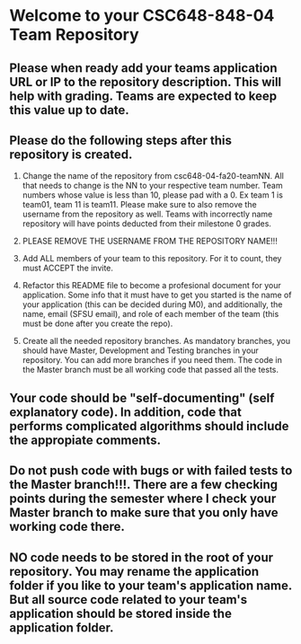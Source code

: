 # Welcome to your CSC648-848-04 Team Repository

## Please when ready add your teams application URL or IP to the repository description. This will help with grading. Teams are expected to keep this value up to date.

## Please do the following steps after this repository is created.
1. Change the name of the repository from csc648-04-fa20-teamNN. All that needs to change is the NN to your respective team number. Team numbers whose value is less than 10, please pad with a 0. Ex team 1 is team01, team 11 is team11. Please make sure to also remove the username from the repository as well. Teams with incorrectly name repository will have points deducted from their milestone 0 grades.

1. PLEASE REMOVE THE USERNAME FROM THE REPOSITORY NAME!!!

2. Add ALL members of your team to this repository. For it to count, they must ACCEPT the invite.

3. Refactor this README file to become a profesional document for your application. Some info that it must have to get you started is the name of your application (this can be decided during M0), and additionally, the name, email (SFSU email), and role of each member of the team (this must be done after you create the repo). 

4. Create all the needed repository branches. As mandatory branches, you should have Master, Development and Testing branches in your repository. You can add more branches if you need them. The code in the Master branch must be all working code that passed all the tests. 

## Your code should be "self-documenting" (self explanatory code). In addition, code that performs complicated algorithms should include the appropiate comments. 

## Do not push code with bugs or with failed tests to the Master branch!!!. There are a few checking points during the semester where I check your Master branch to make sure that you only have working code there. 

## NO code needs to be stored in the root of your repository. You may rename the application folder if you like to your team's application name. But all source code related to your team's application should be stored inside the application folder.
